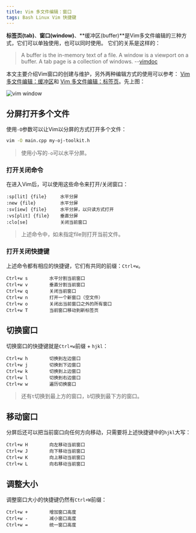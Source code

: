 ```yaml
---
title: Vim 多文件编辑：窗口
tags: Bash Linux Vim 快捷键
---
```


**标签页(tab)**、**窗口(window)**、**缓冲区(buffer)**是Vim多文件编辑的三种方式，它们可以单独使用，也可以同时使用。
它们的关系是这样的：

> A buffer is the in-memory text of a file.  A window is a viewport on a buffer.  A tab page is a collection of windows.
> --[vimdoc][vim-window-doc]

本文主要介绍Vim窗口的创建与维护，另外两种编辑方式的使用可以参考： 
[Vim 多文件编辑：缓冲区][vim-buffer]和 [Vim 多文件编辑：标签页][vim-tabpage]。先上图：

<!--more-->

![vim window][vim-window]

## 分屏打开多个文件

使用`-O`参数可以让Vim以分屏的方式打开多个文件：

```bash
vim -O main.cpp my-oj-toolkit.h
```

> 使用小写的`-o`可以水平分屏。

### 打开关闭命令

在进入Vim后，可以使用这些命令来打开/关闭窗口：

```vim
:sp[lit] {file}     水平分屏
:new {file}         水平分屏
:sv[iew] {file}     水平分屏，以只读方式打开
:vs[plit] {file}    垂直分屏
:clo[se]            关闭当前窗口
```

> 上述命令中，如未指定file则打开当前文件。

### 打开关闭快捷键

上述命令都有相应的快捷键，它们有共同的前缀：`Ctrl+w`。

```
Ctrl+w s        水平分割当前窗口
Ctrl+w v        垂直分割当前窗口
Ctrl+w q        关闭当前窗口
Ctrl+w n        打开一个新窗口（空文件）
Ctrl+w o        关闭出当前窗口之外的所有窗口
Ctrl+w T        当前窗口移动到新标签页
```

## 切换窗口

切换窗口的快捷键就是`Ctrl+w`前缀 + `hjkl`：

```
Ctrl+w h        切换到左边窗口
Ctrl+w j        切换到下边窗口
Ctrl+w k        切换到上边窗口
Ctrl+w l        切换到右边窗口
Ctrl+w w        遍历切换窗口
```

> 还有`t`切换到最上方的窗口，`b`切换到最下方的窗口。

## 移动窗口

分屏后还可以把当前窗口向任何方向移动，只需要将上述快捷键中的`hjkl`大写：

```
Ctrl+w H        向左移动当前窗口
Ctrl+w J        向下移动当前窗口
Ctrl+w K        向上移动当前窗口
Ctrl+w L        向右移动当前窗口
```

## 调整大小

调整窗口大小的快捷键仍然有`Ctrl+W`前缀：

```
Ctrl+w +        增加窗口高度
Ctrl+w -        减小窗口高度
Ctrl+w =        统一窗口高度
```

[tmux]: /2015/11/06/tmux-startup.html
[tree]: /2015/11/04/vim-ide.html
[vim-buffer]: /2015/11/17/vim-buffer.html
[vim-tabpage]: /2015/11/12/vim-tabpage.html
[vim-window]: /assets/img/blog/vim-window@2x.png
[vim-window-doc]: http://vimdoc.sourceforge.net/htmldoc/windows.html
